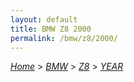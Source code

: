```yaml
---
layout: default
title: BMW Z8 2000
permalink: /bmw/z8/2000/
---
```

[*Home*](/) > [*BMW*](/bmw/) > [*Z8*](/bmw/z8/) > [*YEAR*](/bmw/z8/year/)
